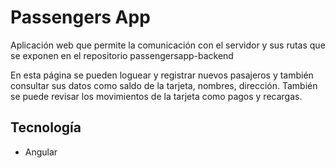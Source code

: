 # Passengers App

Aplicación web que permite la comunicación con el servidor y sus rutas que se exponen en el repositorio passengersapp-backend

En esta página se pueden loguear y registrar nuevos pasajeros y también consultar sus datos como saldo de la tarjeta, nombres, dirección. También se puede revisar los movimientos de la tarjeta como pagos y recargas.

## Tecnología
* Angular

